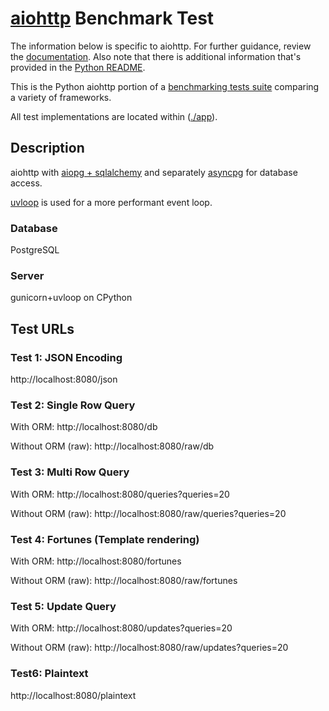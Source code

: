 # [aiohttp](http://aiohttp.readthedocs.io/) Benchmark Test

The information below is specific to aiohttp. For further guidance, 
review the [documentation](http://frameworkbenchmarks.readthedocs.org/en/latest/). 
Also note that there is additional information that's provided in 
the [Python README](../).

This is the Python aiohttp portion of a [benchmarking tests suite](../../) 
comparing a variety of frameworks.

All test implementations are located within ([./app](app)).

## Description

aiohttp with [aiopg + sqlalchemy](http://aiopg.readthedocs.io/en/stable/sa.html) and 
separately [asyncpg](https://magicstack.github.io/asyncpg/current/) for database access.
 
[uvloop](https://github.com/MagicStack/uvloop) is used for a more performant event loop.

### Database

PostgreSQL

### Server

gunicorn+uvloop on CPython

## Test URLs

### Test 1: JSON Encoding 

http://localhost:8080/json

### Test 2: Single Row Query

With ORM:
    http://localhost:8080/db

Without ORM (raw):
    http://localhost:8080/raw/db

### Test 3: Multi Row Query 

With ORM:
    http://localhost:8080/queries?queries=20

Without ORM (raw):
    http://localhost:8080/raw/queries?queries=20

### Test 4: Fortunes (Template rendering)

With ORM:
    http://localhost:8080/fortunes

Without ORM (raw):
    http://localhost:8080/raw/fortunes

### Test 5: Update Query

With ORM:
    http://localhost:8080/updates?queries=20

Without ORM (raw):
    http://localhost:8080/raw/updates?queries=20

### Test6: Plaintext

http://localhost:8080/plaintext
